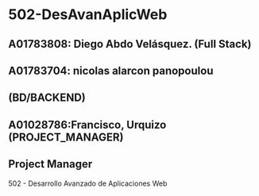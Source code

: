 # 502-DesAvanAplicWeb


## A01783808: Diego Abdo Velásquez. (Full Stack)
## A01783704: nicolas alarcon panopoulou
## (BD/BACKEND)



## A01028786:Francisco, Urquizo (PROJECT_MANAGER)
## Project Manager

502 - Desarrollo Avanzado de Aplicaciones Web
